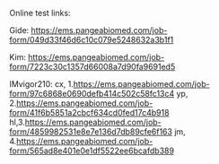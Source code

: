 Online test links: 


Gide: https://ems.pangeabiomed.com/job-form/049d33f46d6c10c079e5248632a3b1f1


Kim: https://ems.pangeabiomed.com/job-form/7223c30c1357d66008a7d90fa9691ed5



IMvigor210:
cx, 1.https://ems.pangeabiomed.com/job-form/97c6868e0690defb414c502c58fc13c4
yp, 2.https://ems.pangeabiomed.com/job-form/41f6b5851a2cbcf634cd0fed17c4b918
hl,3.https://ems.pangeabiomed.com/job-form/4859982531e8e7e136d7db89cfe6f163
jm, 4.https://ems.pangeabiomed.com/job-form/565ad8e401e0e1df5522ee6bcafdb389
